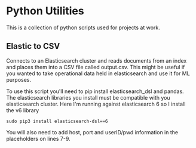 # Python Utilities
This is a collection of python scripts used for projects at work.

## Elastic to CSV
Connects to an Elasticsearch cluster and reads documents from an index and places them into a CSV file called output.csv. This might be useful if you wanted to take operational data held in elasticsearch and use it for ML purposes.

To use this script you'll need to pip install elasticsearch_dsl and pandas. The elasticsearch libraries you install must be compatible with you elasticsearch cluster. Here I'm running against elasticsearch 6 so I install the v6 library

```
sudo pip3 install elasticsearch-dsl==6
```

You will also need to add host, port and userID/pwd information in the placeholders on lines 7-9.

